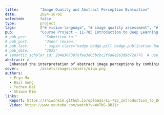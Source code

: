 ```yaml
---
title:          "Image Quality and Abstract Perception Evaluation"
date:           2024-10-01
selected:       false
type:           project
tags:           ["# vision-language", "# image quality assessment", "# abstract perception"]
pub:            "Course Project - 11-785 Introduction to Deep Learning (Fall 2024, CMU)"
# pub_pre:        "Submitted to "
# pub_post:       'Under review.'
# pub_last:       ' <span class="badge badge-pill badge-publication badge-success">Spotlight</span>'
# pub_date:       "2025"
# semantic_scholar_id: 204e3073870fae3d05bcbc2f6a8e263d9b72e776  # use this to retrieve citation count
abstract: >-
  Enhanced the interpretation of abstract image perceptions by combining CLIP-IQA and UIQA with a multi-branch backbone, demonstrating superior accuracy and faster convergence compared to existing image quality assessment (IQA) methods.
cover:          /assets/images/covers/uiqa.png
authors:
  - Eryn Ma
  - Hail Song
  - Yuchen Dai
  - Shiwon Kim
links:
  Report: https://shiwonkim.github.io/uploads/11-785_Introduction_to_Deep_Learning.pdf
  Video: https://www.youtube.com/watch?v=WvTNS-BBJ1c
---
```

